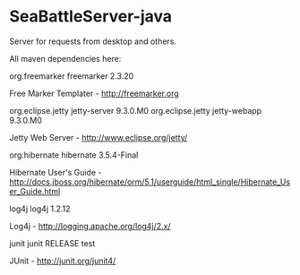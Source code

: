# SeaBattleServer-java
Server for requests from desktop and others.

All maven dependencies here: 

<dependency>
    <groupId>org.freemarker</groupId>
    <artifactId>freemarker</artifactId>
    <version>2.3.20</version>
</dependency>

Free Marker Templater - http://freemarker.org

<dependency>
    <groupId>org.eclipse.jetty</groupId>
    <artifactId>jetty-server</artifactId>
    <version>9.3.0.M0</version>
</dependency>

<dependency>
    <groupId>org.eclipse.jetty</groupId>
    <artifactId>jetty-webapp</artifactId>
    <version>9.3.0.M0</version>
</dependency>

Jetty Web Server - http://www.eclipse.org/jetty/

<dependency>
    <groupId>org.hibernate</groupId>
    <artifactId>hibernate</artifactId>
    <version>3.5.4-Final</version>
</dependency>

Hibernate User's Guide - http://docs.jboss.org/hibernate/orm/5.1/userguide/html_single/Hibernate_User_Guide.html

<dependency>
    <groupId>log4j</groupId>
    <artifactId>log4j</artifactId>
    <version>1.2.12</version>
</dependency>

Log4j - http://logging.apache.org/log4j/2.x/
        
<dependency>
    <groupId>junit</groupId>
    <artifactId>junit</artifactId>
    <version>RELEASE</version>
    <scope>test</scope>
</dependency>

JUnit - http://junit.org/junit4/
